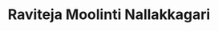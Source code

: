---
layout: page
title: Raviteja Moolinti Nallakkagari
description: Now Machine Learning Engineer at Development Dimensions International(DDI)<br> MS student (2024-2025)
img: assets/img/Ravi.jpg
redirect: 
importance: 997
category: Alumni
horizontal: true
---
